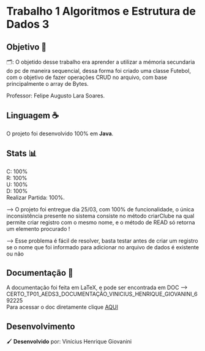 # Trabalho 1 Algoritmos e Estrutura de Dados 3

## Objetivo 📌

🗂: O objetido desse trabalho era aprender a utilizar a mémoria secundaria do pc de maneira sequencial, dessa forma
foi criado uma classe Futebol, com o objetivo de fazer operações CRUD no arquivo, com base principalmente o array de Bytes.

Professor: Felipe Augusto Lara Soares.

## Linguagem ☕️

O projeto foi desenvolvido 100% em **Java**.

## Stats 📊

C: 100%  
R: 100%  
U: 100%  
D: 100%  
Realizar Partida: 100%.

--> O projeto foi entregue dia 25/03, com 100% de funcionalidade, o única inconsistência presente no sistema consiste no método criarClube na qual
permite criar registro com o mesmo nome, e o método de READ só retorna um elemento procurado !

--> Esse problema é fácil de resolver, basta testar antes de criar um registro se o nome que foi informado para adicionar no arquivo de dados é existente ou não

## Documentação 📑

A documentação foi feita em LaTeX, e pode ser encontrada em DOC --> CERTO_TP01_AEDS3_DOCUMENTAÇÃO_VINICIUS_HENRIQUE_GIOVANINI_692225  
Para acessar o doc diretamente clique [AQUI](https://github.com/viniciushgiovanini/CRUD-Futebol-JAVA/blob/working/doc/CERTO_TP01_AEDS3_DOCUMENTAÇÃO_VINICIUS_HENRIQUE_GIOVANINI_692225.pdf)

## Desenvolvimento

🖌 **Desenvolvido** por: Vinícius Henrique Giovanini
